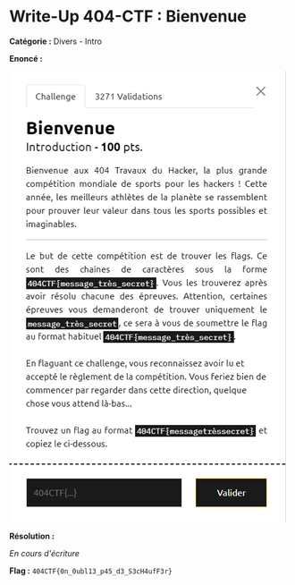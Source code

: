 # Write-Up 404-CTF : Bienvenue

__Catégorie :__ Divers - Intro

**Enoncé :**

![Enoncé](images/enonce.png)

**Résolution :**

_En cours d'écriture_

**Flag :** `404CTF{0n_0ubl13_p45_d3_S3cH4ufF3r}`